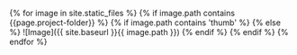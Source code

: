 {% for image in site.static_files %}
    {% if image.path contains {{page.project-folder}} %}
        {% if image.path contains 'thumb' %}
        {% else %}
![Image]({{ site.baseurl }}{{ image.path }})
        {% endif %}
    {% endif %}
{% endfor %}
